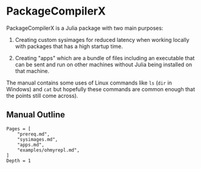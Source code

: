 # PackageCompilerX

PackageCompilerX is a Julia package with two main purposes:

1. Creating custom sysimages for reduced latency when working locally with
   packages that has a high startup time.

2. Creating "apps" which are a bundle of files including an executable that can
   be sent and run on other machines without Julia being installed on that machine.

The manual contains some uses of Linux commands like `ls` (`dir` in Windows)
and `cat` but hopefully these commands are common enough that the points still
come across).


## Manual Outline

```@contents
Pages = [
    "prereq.md",
    "sysimages.md",
    "apps.md",
    "examples/ohmyrepl.md",
]
Depth = 1
```


